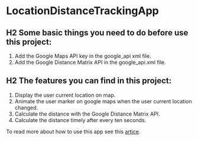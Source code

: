 # LocationDistanceTrackingApp

## H2 Some basic things you need to do before use this project:

  1. Add the Google Maps API key in the google_api xml file.
  2. Add the Google Distance Matrix API in the google_api.xml file.
  
## H2 The features you can find in this project:

  1. Display the user current location on map.
  2. Animate the user marker on google maps when the user current location changed.
  3. Calculate the distance with the Google Distance Matrix API. 
  4. Calculate the distance timely after every ten seconds.

To read more about how to use this app see this [artice](https://codinginfinite.com/android-location-distance-tracking-app).
  

